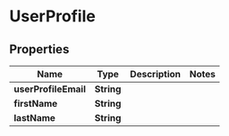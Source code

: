 

# UserProfile


## Properties

| Name | Type | Description | Notes |
|------------ | ------------- | ------------- | -------------|
|**userProfileEmail** | **String** |  |  |
|**firstName** | **String** |  |  |
|**lastName** | **String** |  |  |



